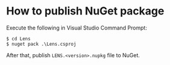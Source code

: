 How to publish NuGet package
============================

Execute the following in Visual Studio Command Prompt:

```console
$ cd Lens
$ nuget pack .\Lens.csproj
```

After that, publish `LENS.<version>.nupkg` file to NuGet.